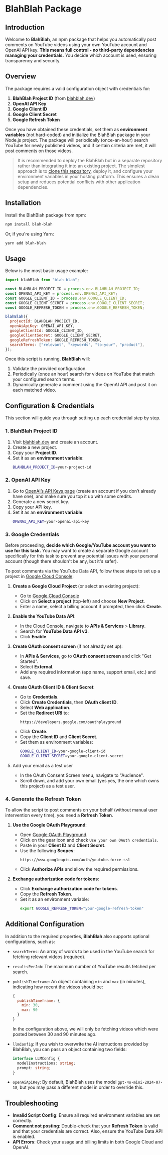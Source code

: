 # BlahBlah Package

## Introduction

Welcome to **BlahBlah**, an npm package that helps you automatically post comments on YouTube videos using your own YouTube account and OpenAI API key. **This means full control - no third-party dependencies managing your credentials.** You decide which account is used, ensuring transparency and security.

## Overview

The package requires a valid configuration object with credentials for:

1. **BlahBlah Project ID** (from [blahblah.dev](https://blahblah.dev))
2. **OpenAI API Key**
3. **Google Client ID**
4. **Google Client Secret**
5. **Google Refresh Token**

Once you have obtained these credentials, set them as **environment variables** (not hard-coded) and initialize the BlahBlah package in your Node.js project. The package will periodically (once-an-hour) search YouTube for newly published videos, and if certain criteria are met, it will post comments on those videos.

> It is recommended to deploy the BlahBlah bot in a separate repository rather than integrating it into an existing project. The simplest approach is to [clone this repository](https://replyke.com), deploy it, and configure your environment variables in your hosting platform. This ensures a clean setup and reduces potential conflicts with other application dependencies.

## Installation

Install the BlahBlah package from npm:

```bash
npm install blah-blah
```

Or, if you're using Yarn:

```bash
yarn add blah-blah
```

## Usage

Below is the most basic usage example:

```javascript
import blahBlah from "blah-blah";

const BLAHBLAH_PROJECT_ID = process.env.BLAHBLAH_PROJECT_ID;
const OPENAI_API_KEY = process.env.OPENAI_API_KEY;
const GOOGLE_CLIENT_ID = process.env.GOOGLE_CLIENT_ID;
const GOOGLE_CLIENT_SECRET = process.env.GOOGLE_CLIENT_SECRET;
const GOOGLE_REFRESH_TOKEN = process.env.GOOGLE_REFRESH_TOKEN;

blahBlah({
  projectId: BLAHBLAH_PROJECT_ID,
  openAiApiKey: OPENAI_API_KEY,
  googleClientId: GOOGLE_CLIENT_ID,
  googleClientSecret: GOOGLE_CLIENT_SECRET,
  googleRefreshToken: GOOGLE_REFRESH_TOKEN,
  searchTerms: ["relevant", "keywords", "to-your", "product"],
});
```

Once this script is running, **BlahBlah** will:

1. Validate the provided configuration.
2. Periodically (once an hour) search for videos on YouTube that match your configured search terms.
3. Dynamically generate a comment using the OpenAI API and post it on each matched video.

## Configuration & Credentials

This section will guide you through setting up each credential step by step.

### 1. BlahBlah Project ID

1. Visit [blahblah.dev](https://blahblah.dev) and create an account.
2. Create a new project.
3. Copy your **Project ID**.
4. Set it as an **environment variable**:
   ```bash
   BLAHBLAH_PROJECT_ID=your-project-id
   ```

### 2. OpenAI API Key

1. Go to [OpenAI’s API Keys page](https://platform.openai.com/account/api-keys) (create an account if you don’t already have one), and make sure you top it up with some credits.
2. Generate a new secret key.
3. Copy your API key.
4. Set it as an **environment variable**:
   ```bash
   OPENAI_API_KEY=your-openai-api-key
   ```

### 3. Google Credentials

Before proceeding, **decide which Google/YouTube account you want to use for this task.** You may want to create a separate Google account specifically for this task to prevent any potential issues with your personal account (though there shouldn't be any, but it's safer).

To post comments via the YouTube Data API, follow these steps to set up a project in [Google Cloud Console](https://console.cloud.google.com/):

1. **Create a Google Cloud Project** (or select an existing project):

   - Go to [Google Cloud Console](https://console.cloud.google.com/)
   - Click on **Select a project** (top-left) and choose **New Project**.
   - Enter a name, select a billing account if prompted, then click **Create**.

2. **Enable the YouTube Data API**:

   - In the Cloud Console, navigate to **APIs & Services** > **Library**.
   - Search for **YouTube Data API v3**.
   - Click **Enable**.

3. **Create OAuth consent screen** (if not already set up):

   - In **APIs & Services**, go to **OAuth consent screen** and click "Get Started".
   - Select **External**.
   - Add any required information (app name, support email, etc.) and save.

4. **Create OAuth Client ID & Client Secret**:
   - Go to **Credentials**.
   - Click **Create Credentials**, then **OAuth client ID**.
   - Select **Web application**.
   - Set the **Redirect URI** to:
     ```
     https://developers.google.com/oauthplayground
     ```
   - Click **Create**.
   - Copy the **Client ID** and **Client Secret**.
   - Set them as environment variables:
     ```bash
     GOOGLE_CLIENT_ID=your-google-client-id
     GOOGLE_CLIENT_SECRET=your-google-client-secret
     ```

5. Add your email as a test user

    - In the OAuth Consent Screen menu, navigate to "Audience".
    - Scroll down, and add your own email (yes yes, the one which owns this project) as a test user.

### 4. Generate the Refresh Token

To allow the script to post comments on your behalf (without manual user intervention every time), you need a **Refresh Token**.

1. **Use the Google OAuth Playground**:

   - Open [Google OAuth Playground](https://developers.google.com/oauthplayground).
   - Click on the gear icon and check `Use your own OAuth credentials`.
   - Paste in your **Client ID** and **Client Secret**.
   - Use the following **Scopes**:
     ```
     https://www.googleapis.com/auth/youtube.force-ssl
     ```
   - Click **Authorize APIs** and allow the required permissions.

2. **Exchange authorization code for tokens**:
   - Click **Exchange authorization code for tokens**.
   - Copy the **Refresh Token**.
   - Set it as an environment variable:
     ```bash
     export GOOGLE_REFRESH_TOKEN="your-google-refresh-token"
     ```

## Additional Configuration

In addition to the required properties, **BlahBlah** also supports optional configurations, such as:

- `searchTerms`: An array of words to be used in the YouTube search for fetching relevant videos (required).
- `resultsPerJob`: The maximum number of YouTube results fetched per search.
- `publishTimeframe`: An object containing `min` and `max` (in minutes), indicating how recent the videos should be:

  ```javascript
  {
    publishTimeframe: {
      min: 30,
      max: 90
    }
  }
  ```

  In the configuration above, we will only be fetching videos which were posted between 30 and 90 minutes ago.

- `llmConfig`: If you wish to overwrite the AI instructions provided by BlahBlah, you can pass an object containing two fields:

  ```typescript
  interface LLMConfig {
    modelInstructions: string;
    prompt: string;
  }
  ```

- `openAiApiKey`: By default, BlahBlah uses the model `gpt-4o-mini-2024-07-18`, but you may pass a different model in order to override this.

## Troubleshooting

- **Invalid Script Config**: Ensure all required environment variables are set correctly.
- **Comment not posting**: Double-check that your **Refresh Token** is valid and that your credentials are correct. Also, ensure the YouTube Data API is enabled.
- **API Errors**: Check your usage and billing limits in both Google Cloud and OpenAI.
